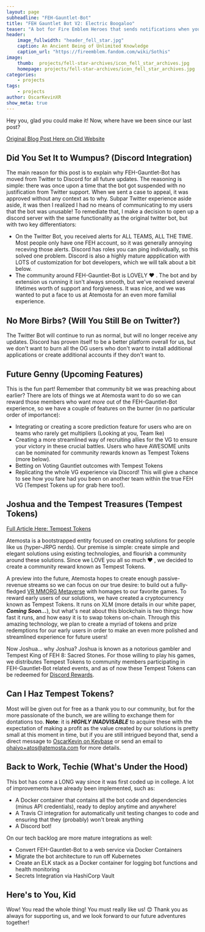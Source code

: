```yaml
---
layout: page
subheadline: "FEH-Gauntlet-Bot"
title: "FEH Gauntlet Bot V2: Electric Boogaloo"
teaser: "A bot for Fire Emblem Heroes that sends notifications when your team is losing during Voting Gauntlets!."
header:
    image_fullwidth: "header_fell_star.jpg"
    caption: An Ancient Being of Unlimited Knowledge
    caption_url: "https://fireemblem.fandom.com/wiki/Sothis"
image:
    thumb:  projects/fell-star-archives/icon_fell_star_archives.jpg
    homepage: projects/fell-star-archives/icon_fell_star_archives.jpg
categories:
    - projects
tags:
    - projects
author: OscarKevinXR
show_meta: true
---
```


Hey you, glad you could make it! Now, where have we been since our last post?  

[Original Blog Post Here on Old Website](https://oscarkevinxr.github.io/projects/feh-gauntlet-bot/)

## Did You Set It to Wumpus? (Discord Integration)  
The main reason for this post is to explain why FEH-Gauntlet-Bot has moved from Twitter to Discord for all future updates. The reasoning is simple: there was once upon a time that the bot got suspended with no justification from Twitter support. When we sent a case to appeal, it was approved without any context as to why. Subpar Twitter experience aside aside, it was then I realized I had no means of communicating to my users that the bot was unusable! To remediate that, I make a decision to open up a discord server with the same functionality as the original twitter bot, but with two key differentiators:  
* On the Twitter Bot, you received alerts for ALL TEAMS, ALL THE TIME. Most people only have one FEH account, so it was generally annoying receving those alerts. Discord has roles you can ping individually, so this solved one problem. Discord is also a highly mature appplication with LOTS of customization for bot developers, which we will talk about a bit below.
* The community around FEH-Gauntlet-Bot is LOVELY :heart: . The bot and by extension us running it isn't always smooth, but we've received several lifetimes worth of support and forgiveness. It was nice, and we was wanted to put a face to us at Atemosta for an even more familial experience. 

## No More Birbs? (Will You Still Be on Twitter?)  
The Twitter Bot will continue to run as normal, but will no longer receive any updates. Discord has proven itself to be a better platform overall for us, but we don't want to burn all the OG users who don't want to install additional applications or create additional accounts if they don't want to. 
  
## Future Genny (Upcoming Features)  
This is the fun part! Remember that community bit we was preaching about earlier? There are lots of things we at Atemosta want to do so we can reward those members who want *more* out of the FEH-Gauntlet-Bot experience, so we have a couple of features on the burner (in no particular order of importance): 
* Integrating or creating a score prediction feature for users who are on teams who rarely get multipliers (Looking at you, Team Ike)
* Creating a more streamlined way of recruiting allies for the VG to ensure your victory in these crucial battles. Users who have AWESOME units can be nominated for community rewards known as Tempest Tokens (more below).
* Betting on Voting Gauntlet outcomes with Tempest Tokens 
* Replicating the whole VG experience via Discord! This will give a chance to see how you fare had you been on another team within the true FEH VG (Tempest Tokens up for grab here too!).

## Joshua and the Tempest Treasures (Tempest Tokens)
[Full Article Here: Tempest Tokens]({{site.url}}{{site.baseurl}}/community/tempest-tokens/)


Atemosta is a bootstrapped entity focused on creating solutions for people like us (hyper-JRPG nerds). Our premise is simple: create simple and elegant solutions using existing technologies, and flourish a community around these solutions. Since we LOVE  you all so much :heart: , we decided to create a community reward known as Tempest Tokens. 

A preview into the future, Atemosta hopes to create enough passive-revenue streams so we can focus on our true desire: to build out a fully-fledged [VR MMORG Metaverse]({{site.url}}{{site.baseurl}}/community/tempest-crossing/) with homages to our favorite games. To reward early users of our solutions, we have created a cryptocurrency known as Tempest Tokens. It runs on XLM (more details in our white paper, ***Coming Soon...***), but what's neat about this blockchain is two things: how fast it runs, and how easy it is to swap tokens on-chain. Through this amazing technology, we plan to create a myriad of tokens and prize redemptions for our early users in order to make an even more polished and streamlined experience for future users!

Now Joshua... why Joshua? Joshua is known as a notorious gambler and Tempest King of FEH 8: Sacred Stones. For those willing to play his games, we distributes Tempest Tokens to community members participating in FEH-Gauntlet-Bot related events, and as of now these Tempest Tokens can be redeemed for [Discord Rewards]({{site.url}}{{site.baseurl}}/projects/feh-gauntlet-bot/annas-secret-shop).

## Can I Haz Tempest Tokens?
Most will be given out for free as a thank you to our community, but for the more passionate of the bunch, we are willing to exchange them for dontations too. **Note**: it is ***HIGHLY INADVISABLE*** to acquire these with the expectation of making a profit as the value created by our solutions is pretty small at this moment in time, but if you are still intrigued beyond that, send a direct message to [OscarKevin on Keybase](https://keybase.io/oscarkevin) or send an email to ohaiyo+atos@atemosta.com for more details. 

## Back to Work, Techie (What's Under the Hood)
This bot has come a LONG way since it was first coded up in college. A lot of improvements have already been implemented, such as:
* A Docker container that contains all the bot code and dependencies (minus API credentials), ready to deploy anytime and anywhere!
* A Travis CI integration for automatically unit testing changes to code and ensuring that they (probably) won't break anything  
* A Discord bot! 

On our tech backlog are more mature integrations as well:
*  Convert FEH-Gauntlet-Bot to a web service via Docker Containers 
*  Migrate the bot architecture to run off Kubernetes
* Create an ELK stack as a Docker container for logging bot functions and health monitoring   
* Secrets Integration via HashiCorp Vault

## Here's to You, Kid
Wow! You read the whole thing! You must really like us! :blush:
Thank you as always for supporting us, and we look forward to our future adventures together! 
